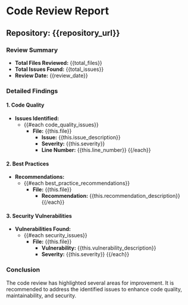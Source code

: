 # Code Review Report

## Repository: {{repository_url}}

### Review Summary
- **Total Files Reviewed:** {{total_files}}
- **Total Issues Found:** {{total_issues}}
- **Review Date:** {{review_date}}

### Detailed Findings

#### 1. Code Quality
- **Issues Identified:**
  - {{#each code_quality_issues}}
    - **File:** {{this.file}}
      - **Issue:** {{this.issue_description}}
      - **Severity:** {{this.severity}}
      - **Line Number:** {{this.line_number}}
  {{/each}}

#### 2. Best Practices
- **Recommendations:**
  - {{#each best_practice_recommendations}}
    - **File:** {{this.file}}
      - **Recommendation:** {{this.recommendation_description}}
  {{/each}}

#### 3. Security Vulnerabilities
- **Vulnerabilities Found:**
  - {{#each security_issues}}
    - **File:** {{this.file}}
      - **Vulnerability:** {{this.vulnerability_description}}
      - **Severity:** {{this.severity}}
  {{/each}}

### Conclusion
The code review has highlighted several areas for improvement. It is recommended to address the identified issues to enhance code quality, maintainability, and security.